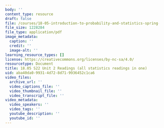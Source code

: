 ```yaml
---
body: ''
content_type: resource
draft: false
file: /courses/18-05-introduction-to-probability-and-statistics-spring-2022/mit18_05_s22_unit02.pdf
file_size: 1228284
file_type: application/pdf
image_metadata:
  caption: ''
  credit: ''
  image-alt: ''
learning_resource_types: []
license: https://creativecommons.org/licenses/by-nc-sa/4.0/
resourcetype: Document
title: 18.05 S22 Unit 2 Readings (all statistics readings in one)
uid: aba40da0-9931-4d72-8d71-9936452c1ca6
video_files:
  archive_url: ''
  video_captions_file: ''
  video_thumbnail_file: ''
  video_transcript_file: ''
video_metadata:
  video_speakers: ''
  video_tags: ''
  youtube_description: ''
  youtube_id: ''
---
```

